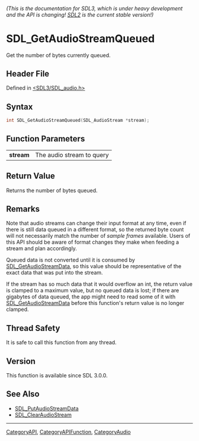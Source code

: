 ###### (This is the documentation for SDL3, which is under heavy development and the API is changing! [SDL2](https://wiki.libsdl.org/SDL2/) is the current stable version!)
# SDL_GetAudioStreamQueued

Get the number of bytes currently queued.

## Header File

Defined in [<SDL3/SDL_audio.h>](https://github.com/libsdl-org/SDL/blob/main/include/SDL3/SDL_audio.h)

## Syntax

```c
int SDL_GetAudioStreamQueued(SDL_AudioStream *stream);
```

## Function Parameters

|                |                           |
| -------------- | ------------------------- |
| **stream**     | The audio stream to query |

## Return Value

Returns the number of bytes queued.

## Remarks

Note that audio streams can change their input format at any time, even if
there is still data queued in a different format, so the returned byte
count will not necessarily match the number of _sample frames_ available.
Users of this API should be aware of format changes they make when feeding
a stream and plan accordingly.

Queued data is not converted until it is consumed by
[SDL_GetAudioStreamData](SDL_GetAudioStreamData), so this value should be
representative of the exact data that was put into the stream.

If the stream has so much data that it would overflow an int, the return
value is clamped to a maximum value, but no queued data is lost; if there
are gigabytes of data queued, the app might need to read some of it with
[SDL_GetAudioStreamData](SDL_GetAudioStreamData) before this function's
return value is no longer clamped.

## Thread Safety

It is safe to call this function from any thread.

## Version

This function is available since SDL 3.0.0.

## See Also

- [SDL_PutAudioStreamData](SDL_PutAudioStreamData)
- [SDL_ClearAudioStream](SDL_ClearAudioStream)

----
[CategoryAPI](CategoryAPI), [CategoryAPIFunction](CategoryAPIFunction), [CategoryAudio](CategoryAudio)

